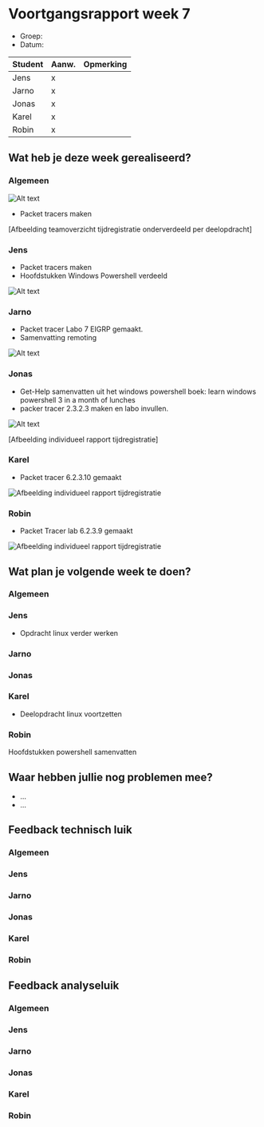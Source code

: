 # Voortgangsrapport week 7

* Groep:
* Datum:

| Student  | Aanw. | Opmerking |
| :---     | :---  | :---      |
| Jens |    x   |           |
| Jarno |   x    |           |
| Jonas |    x   |           |
| Karel |    x   |           |
| Robin |    x   |           |

## Wat heb je deze week gerealiseerd?

### Algemeen

![Alt text](http://i.imgur.com/XMZXnk3.png)

* Packet tracers maken

[Afbeelding teamoverzicht tijdregistratie onderverdeeld per deelopdracht]

### Jens

* Packet tracers maken
* Hoofdstukken Windows Powershell verdeeld


![Alt text]( http://i.imgur.com/YhlbYLg.png)


### Jarno

* Packet tracer Labo 7 EIGRP gemaakt.
* Samenvatting remoting

![Alt text](http://i.imgur.com/nzao1Ox.png)

### Jonas

* Get-Help samenvatten uit het windows powershell boek: learn windows powershell 3 in a month of lunches
* packer tracer 2.3.2.3 maken en labo invullen.

![Alt text](http://i.imgur.com/jtlkFw5.png)

[Afbeelding individueel rapport tijdregistratie]

### Karel

* Packet tracer 6.2.3.10 gemaakt

![Afbeelding individueel rapport tijdregistratie](http://i.imgur.com/XlM3Twt.jpg)

### Robin

* Packet Tracer lab 6.2.3.9 gemaakt

![Afbeelding individueel rapport tijdregistratie](https://i.gyazo.com/a7185c522c8b98050b582bd80c664407.png)


## Wat plan je volgende week te doen?

### Algemeen
### Jens

* Opdracht linux verder werken

### Jarno
### Jonas
### Karel
* Deelopdracht linux voortzetten

### Robin
Hoofdstukken powershell samenvatten

## Waar hebben jullie nog problemen mee?

* ...
* ...

## Feedback technisch luik

### Algemeen

### Jens
### Jarno
### Jonas
### Karel
### Robin

## Feedback analyseluik

### Algemeen

### Jens
### Jarno
### Jonas
### Karel
### Robin

